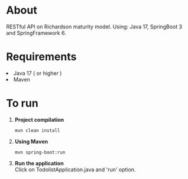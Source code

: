 <h1>About</h1>
RESTful API on Richardson maturity model. Using: Java 17, SpringBoot 3 and SpringFramework 6.

<h1>Requirements</h1>
<li>Java 17 ( or higher )</li>
<li>Maven</li>

<h1>To run</h1><ol>
  <li>
    <b>Project compilation</b>
   
    mvn clean install
  </li>
  <li>
    <b>Using Maven</b>
    
    mvn spring-boot:run
  </li>
  <li>
    <b>Run the application</b><br>
    Click on TodolistApplication.java and 'run' option.
  </li>
</ol>
